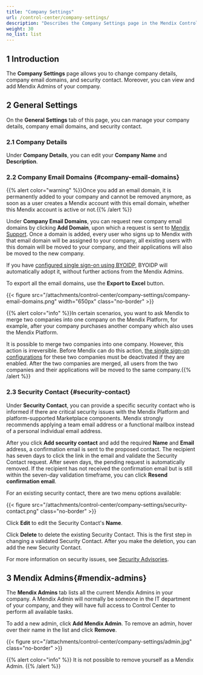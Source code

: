 ```yaml
---
title: "Company Settings"
url: /control-center/company-settings/
description: "Describes the Company Settings page in the Mendix Control Center."
weight: 30
no_list: list
---
```


## 1 Introduction

The **Company Settings** page allows you to change company details, company email domains, and security contact. Moreover, you can view and add Mendix Admins of your company.

## 2 General Settings

On the **General Settings** tab of this page, you can manage your company details, company email domains, and security contact.

### 2.1 Company Details

Under **Company Details**, you can edit your **Company Name** and **Description**.

### 2.2 Company Email Domains {#company-email-domains}

{{% alert color="warning" %}}Once you add an email domain, it is permanently added to your company and cannot be removed anymore, as soon as a user creates a Mendix account with this email domain, whether this Mendix account is active or not.{{% /alert %}}

Under **Company Email Domains**, you can request new company email domains by clicking **Add Domain**, upon which a request is sent to [Mendix Support](/support/). Once a domain is added, every user who signs up to Mendix with that email domain will be assigned to your company, all existing users with this domain will be moved to your company, and their applications will also be moved to the new company.

If you have [configured single sign-on using BYOIDP](/control-center/security/set-up-sso-byoidp/), BYOIDP will automatically adopt it, without further actions from the Mendix Admins.

To export all the email domains, use the **Export to Excel** button.

{{< figure src="/attachments/control-center/company-settings/company-email-domains.png" width="650px" class="no-border" >}}

{{% alert color="info" %}}In certain scenarios, you want to ask Mendix to merge two companies into one company on the Mendix Platform, for example, after your company purchases another company which also uses the Mendix Platform. 

It is possible to merge two companies into one company. However, this action is irreversible. Before Mendix can do this action, [the single sign-on configurations](/control-center/security/set-up-sso-byoidp/) for these two companies must be deactivated if they are enabled. After the two companies are merged, all users from the two companies and their applications will be moved to the same company.{{% /alert %}}

### 2.3 Security Contact {#security-contact}

Under **Security Contact**, you can provide a specific security contact who is informed if there are critical security issues with the Mendix Platform and platform-supported Marketplace components. Mendix strongly recommends applying a team email address or a functional mailbox instead of a personal individual email address.

After you click **Add security contact** and add the required **Name** and **Email** address, a confirmation email is sent to the proposed contact. The recipient has seven days to click the link in the email and validate the Security Contact request. After seven days, the pending request is automatically removed. If the recipient has not received the confirmation email but is still within the seven-day validation timeframe, you can click **Resend confirmation email**.

For an existing security contact, there are two menu options available:

{{< figure src="/attachments/control-center/company-settings/security-contact.png" class="no-border" >}}

Click **Edit** to edit the Security Contact's **Name**.

Click **Delete** to delete the existing Security Contact. This is the first step in changing a validated Security Contact. After you make the deletion, you can add the new Security Contact.

For more information on security issues, see [Security Advisories](/releasenotes/security-advisories/).

## 3 Mendix Admins{#mendix-admins}

The **Mendix Admins** tab lists all the current Mendix Admins in your company. A Mendix Admin will normally be someone in the IT department of your company, and they will have full access to Control Center to perform all available tasks. 

To add a new admin, click **Add Mendix Admin**. To remove an admin, hover over their name in the list and click **Remove**.

{{< figure src="/attachments/control-center/company-settings/admin.jpg" class="no-border" >}}

{{% alert color="info" %}}
It is not possible to remove yourself as a Mendix Admin.
{{% /alert %}}
